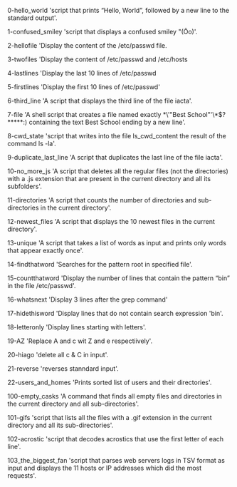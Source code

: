 0-hello_world 'script that prints “Hello, World”, followed by a new line to the standard output'.

1-confused_smiley 'script that displays a confused smiley "(Ôo)'.

2-hellofile 'Display the content of the /etc/passwd file.

3-twofiles 'Display the content of /etc/passwd and /etc/hosts

4-lastlines 'Display the last 10 lines of /etc/passwd

5-firstlines 'Display the first 10 lines of /etc/passwd'

6-third_line 'A script that displays the third line of the file iacta'.

7-file 'A shell script that creates a file named exactly \*\\'"Best School"\'\\*$\?\*\*\*\*\*:) containing the text Best School ending by a new line'.

8-cwd_state 'script that writes into the file ls_cwd_content the result of the command ls -la'.

9-duplicate_last_line 'A script that duplicates the last line of the file iacta'.

10-no_more_js 'A script that deletes all the regular files (not the directories) with a .js extension that are present in the current directory and all its subfolders'.

11-directories 'A script that counts the number of directories and sub-directories in the current directory'.

12-newest_files 'A script that displays the 10 newest files in the current directory'.

13-unique 'A script that takes a list of words as input and prints only words that appear exactly once'.

14-findthatword 'Searches for the pattern root in specified file'.

15-countthatword 'Display the number of lines that contain the pattern “bin” in the file /etc/passwd'.

16-whatsnext 'Display 3 lines after the grep command'

17-hidethisword 'Display lines that do not contain search expression 'bin'.

18-letteronly 'Display lines starting with letters'.

19-AZ 'Replace A and c wit Z and e respectiively'.

20-hiago 'delete all c & C in input'.

21-reverse 'reverses stanndard input'.

22-users_and_homes 'Prints sorted list of users and their directories'.

100-empty_casks 'A command that finds all empty files and directories in the current directory and all sub-directories'. 

101-gifs 'script that lists all the files with a .gif extension in the current directory and all its sub-directories'.

102-acrostic 'script that decodes acrostics that use the first letter of each line'.

103_the_biggest_fan 'script that parses web servers logs in TSV format as input and displays the 11 hosts or IP addresses which did the most requests'.